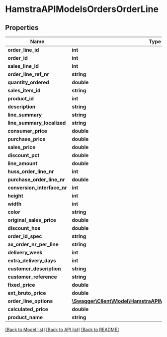 # HamstraAPIModelsOrdersOrderLine

## Properties
Name | Type | Description | Notes
------------ | ------------- | ------------- | -------------
**order_line_id** | **int** |  | [optional] 
**order_id** | **int** |  | [optional] 
**sales_line_id** | **int** |  | [optional] 
**order_line_ref_nr** | **string** |  | [optional] 
**quantity_ordered** | **double** |  | [optional] 
**sales_item_id** | **string** |  | [optional] 
**product_id** | **int** |  | [optional] 
**description** | **string** |  | [optional] 
**line_summary** | **string** |  | [optional] 
**line_summary_localized** | **string** |  | [optional] 
**consumer_price** | **double** |  | [optional] 
**purchase_price** | **double** |  | [optional] 
**sales_price** | **double** |  | [optional] 
**discount_pct** | **double** |  | [optional] 
**line_amount** | **double** |  | [optional] 
**huss_order_line_nr** | **int** |  | [optional] 
**purchase_order_line_nr** | **double** |  | [optional] 
**conversion_interface_nr** | **int** |  | [optional] 
**height** | **int** |  | [optional] 
**width** | **int** |  | [optional] 
**color** | **string** |  | [optional] 
**original_sales_price** | **double** |  | [optional] 
**discount_hos** | **double** |  | [optional] 
**order_id_spec** | **string** |  | [optional] 
**ax_order_nr_per_line** | **string** |  | [optional] 
**delivery_week** | **int** |  | [optional] 
**extra_delivery_days** | **int** |  | [optional] 
**customer_description** | **string** |  | [optional] 
**customer_reference** | **string** |  | [optional] 
**fixed_price** | **double** |  | [optional] 
**ext_bruto_price** | **double** |  | [optional] 
**order_line_options** | [**\Swagger\Client\Model\HamstraAPIModelsOrdersOrderLineOption[]**](HamstraAPIModelsOrdersOrderLineOption.md) |  | [optional] 
**calculated_price** | **double** |  | [optional] 
**product_name** | **string** |  | [optional] 

[[Back to Model list]](../README.md#documentation-for-models) [[Back to API list]](../README.md#documentation-for-api-endpoints) [[Back to README]](../README.md)


